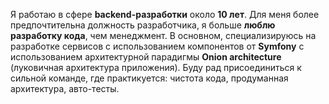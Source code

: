 Я работаю в сфере **backend-разработки** около **10 лет**. 
Для меня более предпочтительна должность разработчика, я больше **люблю разработку кода**, чем менеджмент. 
В основном, специализируюсь на разработке сервисов с использованием компонентов от **Symfony** 
с использованием архитектурной парадигмы **Onion architecture** (луковичная архитектура приложения). 
Буду рад присоединиться к сильной команде, где практикуется: чистота кода, продуманная архитектура, авто-тесты.
